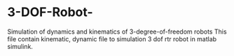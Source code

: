 # 3-DOF-Robot-
Simulation of dynamics and kinematics of 3-degree-of-freedom robots
This file contain kinematic, dynamic file to simulation 3 dof rtr robot in matlab simulink. 

